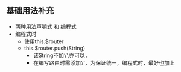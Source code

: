 ## 基础用法补充
+ 两种用法声明式 和 编程式
+ 编程式时
    + 使用this.$router
    + this.$router.push(String)
        + 该String不加‘/’,亦可以，
        + 在编写路由时需添加‘/’，为保证统一，编程式时，最好也加上